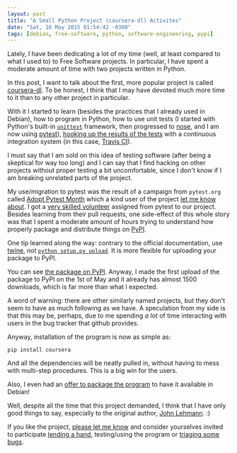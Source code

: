 ```yaml
---
layout: post
title: "A Small Python Project (coursera-dl) Activites"
date: "Sat, 16 May 2015 01:54:42 -0300"
tags: [debian, free-software, python, software-engineering, pypi]
---
```


Lately, I have been dedicating a lot of my time (well, at least compared to
what I used to) to Free Software projects. In particular, I have spent a
moderate amount of time with two projects written in Python.

In this post, I want to talk about the first, more popular project is called
[coursera-dl][coursera-dl-gh].  To be honest, I think that I may have
devoted much more time to it than to any other project in particular.

[coursera-dl-gh]: https://github.com/coursera-dl/coursera

With it I started to learn (besides the practices that I already used in
Debian), how to program in Python, how to use unit tests (I started with
Python's built-in [`unittest`][unittest] framework, then progressed to
[nose][nosetests], and I am now using [pytest][pytest]),
[hooking up the results of the tests][coursera-dl-travis] with a continuous
integration system (in this case, [Travis CI][travisci]).

[unittest]: https://docs.python.org/2/library/unittest.html
[nosetests]: https://nose.readthedocs.org/
[pytest]: http://pytest.org/
[coursera-dl-travis]: https://travis-ci.org/coursera-dl/coursera
[travisci]: https://travis-ci.org/

I must say that I am sold on this idea of testing software (after being a
skeptical for way too long) and I can say that I find hacking on other
projects without proper testing a bit uncomfortable, since I don't know if I
am breaking unrelated parts of the project.

My use/migration to pytest was the result of a campaign from `pytest.org`
called [Adopt Pytest Month][apm] which a kind user of the project
[let me know about][pytest-bug-report].  I got a
[very skilled volunteer][meeja] assigned from pytest to our project.
Besides learning from their pull requests, one side-effect of this whole
story was that I spent a moderate amount of hours trying to understand how
properly package and distribute things on [PyPI][pypi].

One tip learned along the way: contrary to the official documentation, use
[twine][twine], *not* [`python setup.py upload`][upload-command]. It is more
flexible for uploading your package to PyPI.

[apm]: http://pytest.org/latest/adopt.html
[pytest-bug-report]: https://github.com/coursera-dl/coursera/issues/317
[meeja]: https://meejah.ca/
[pypi]: https://pypi.python.org/pypi
[twine]: https://pypi.python.org/pypi/twine
[upload-command]: https://docs.python.org/2/distutils/packageindex.html#the-upload-command

You can see [the package on PyPI][coursera-dl-pypi].  Anyway, I made the
first upload of the package to PyPI on the 1st of May and it already has
almost 1500 downloads, which is far more than what I expected.

[coursera-dl-pypi]: https://pypi.python.org/pypi/coursera

A word of warning: there are other similarly named projects, but they don't
seem to have as much following as we have. A speculation from my side is
that this may be, perhaps, due to me spending *a lot* of time interacting
with users in the bug tracker that github provides.

Anyway, installation of the program is now as simple as:

    pip install coursera

And all the dependencies will be neatly pulled in, without having to mess
with multi-step procedures. This is a big win for the users.

Also, I even had an [offer to package the program][package-in-debian] to
have it available in Debian!

[package-in-debian]: https://github.com/coursera-dl/coursera/pull/288#issuecomment-69610097

Well, despite all the time that this project demanded, I think that I have
only good things to say, especially to the original author, [John Lehmann][john]. :)

[john]: https://twitter.com/jplehmann

If you like the project, [please let me know][contact] and consider
yourselves invited to participate [lending a hand][fork], testing/using the
program or [triaging some bugs][issues].

[contact]: https://twitter.com/rtdbrito
[fork]: https://github.com/coursera-dl/coursera#fork-destination-box
[issues]: https://github.com/coursera-dl/coursera/issues

